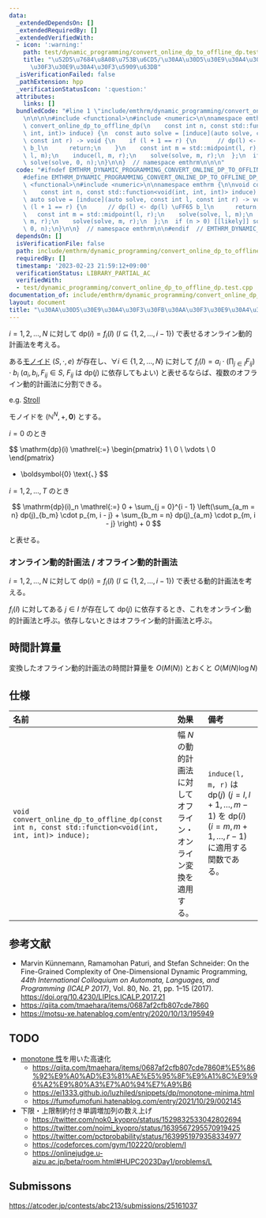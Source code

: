 ```yaml
---
data:
  _extendedDependsOn: []
  _extendedRequiredBy: []
  _extendedVerifiedWith:
  - icon: ':warning:'
    path: test/dynamic_programming/convert_online_dp_to_offline_dp.test.cpp
    title: "\u52D5\u7684\u8A08\u753B\u6CD5/\u30AA\u30D5\u30E9\u30A4\u30F3\u30FB\u30AA\
      \u30F3\u30E9\u30A4\u30F3\u5909\u63DB"
  _isVerificationFailed: false
  _pathExtension: hpp
  _verificationStatusIcon: ':question:'
  attributes:
    links: []
  bundledCode: "#line 1 \"include/emthrm/dynamic_programming/convert_online_dp_to_offline_dp.hpp\"\
    \n\n\n\n#include <functional>\n#include <numeric>\n\nnamespace emthrm {\n\nvoid\
    \ convert_online_dp_to_offline_dp(\n    const int n, const std::function<void(int,\
    \ int, int)> induce) {\n  const auto solve = [induce](auto solve, const int l,\
    \ const int r) -> void {\n    if (l + 1 == r) {\n      // dp(l) <- dp(l) \uFF65\
    \ b_l\n      return;\n    }\n    const int m = std::midpoint(l, r);\n    solve(solve,\
    \ l, m);\n    induce(l, m, r);\n    solve(solve, m, r);\n  };\n  if (n > 0) [[likely]]\
    \ solve(solve, 0, n);\n}\n\n}  // namespace emthrm\n\n\n"
  code: "#ifndef EMTHRM_DYNAMIC_PROGRAMMING_CONVERT_ONLINE_DP_TO_OFFLINE_DP_HPP_\n\
    #define EMTHRM_DYNAMIC_PROGRAMMING_CONVERT_ONLINE_DP_TO_OFFLINE_DP_HPP_\n\n#include\
    \ <functional>\n#include <numeric>\n\nnamespace emthrm {\n\nvoid convert_online_dp_to_offline_dp(\n\
    \    const int n, const std::function<void(int, int, int)> induce) {\n  const\
    \ auto solve = [induce](auto solve, const int l, const int r) -> void {\n    if\
    \ (l + 1 == r) {\n      // dp(l) <- dp(l) \uFF65 b_l\n      return;\n    }\n \
    \   const int m = std::midpoint(l, r);\n    solve(solve, l, m);\n    induce(l,\
    \ m, r);\n    solve(solve, m, r);\n  };\n  if (n > 0) [[likely]] solve(solve,\
    \ 0, n);\n}\n\n}  // namespace emthrm\n\n#endif  // EMTHRM_DYNAMIC_PROGRAMMING_CONVERT_ONLINE_DP_TO_OFFLINE_DP_HPP_\n"
  dependsOn: []
  isVerificationFile: false
  path: include/emthrm/dynamic_programming/convert_online_dp_to_offline_dp.hpp
  requiredBy: []
  timestamp: '2023-02-23 21:59:12+09:00'
  verificationStatus: LIBRARY_PARTIAL_AC
  verifiedWith:
  - test/dynamic_programming/convert_online_dp_to_offline_dp.test.cpp
documentation_of: include/emthrm/dynamic_programming/convert_online_dp_to_offline_dp.hpp
layout: document
title: "\u30AA\u30D5\u30E9\u30A4\u30F3\u30FB\u30AA\u30F3\u30E9\u30A4\u30F3\u5909\u63DB"
---
```


$i = 1, 2, \ldots, N$ に対して $\mathrm{dp}(i) = f_i(I)$ ($I \subseteq \lbrace 1, 2, \ldots, i - 1 \rbrace$) で表せるオンライン動的計画法を考える。

ある[モノイド](../../.verify-helper/docs/static/algebraic_structure.md) $(S, \cdot, e)$ が存在し、$\forall i \in \lbrace 1, 2, \ldots, N \rbrace$ に対して $f_i(I) = a_i \cdot (\prod_{j \in I} F_{ij}) \cdot b_i$ ($a_i, b_i, F_{ij} \in S,\ F_{ij} \text{ は } \mathrm{dp}(j) \text{ に依存してもよい}$) と表せるならば、複数のオフライン動的計画法に分割できる。

e.g. [Stroll](https://atcoder.jp/contests/abc213/submissions/25161037)

モノイドを $(\mathbb{N}^N, +, \boldsymbol{0})$ とする。

$i = 0$ のとき

$$
  \mathrm{dp}(i) \mathrel{:=}
  \begin{pmatrix}
    1 \\
    0 \\
    \vdots \\
    0
  \end{pmatrix}
  + \boldsymbol{0} \text{、}
$$

$i = 1, 2, \ldots, T$ のとき

$$
  \mathrm{dp}(i)_n \mathrel{:=} 0 + \sum_{j = 0}^{i - 1} \left(\sum_{a_m = n} dp(j)_{b_m} \cdot p_{m, i - j} + \sum_{b_m = n} dp(j)_{a_m} \cdot p_{m, i - j} \right) + 0
$$

と表せる。


### オンライン動的計画法 / オフライン動的計画法

$i = 1, 2, \ldots, N$ に対して $\mathrm{dp}(i) = f_i(I)$ ($I \subseteq \lbrace 1, 2, \ldots, i - 1 \rbrace$) で表せる動的計画法を考える。

$f_i(I)$ に対してある $j \in I$ が存在して $\mathrm{dp}(j)$ に依存するとき、これをオンライン動的計画法と呼ぶ。依存しないときはオフライン動的計画法と呼ぶ。


## 時間計算量

変換したオフライン動的計画法の時間計算量を $O(M(N))$ とおくと $O(M(N)\log{N})$


## 仕様

|名前|効果|備考|
|:--|:--|:--|
|`void convert_online_dp_to_offline_dp(const int n, const std::function<void(int, int, int)> induce);`|幅 $N$ の動的計画法に対してオフライン・オンライン変換を適用する。|`induce(l, m, r)` は $\mathrm{dp}(j)$ ($j = l, l + 1, \ldots, m - 1$) を $\mathrm{dp}(i)$ ($i = m, m + 1, \ldots, r - 1$) に適用する関数である。|


## 参考文献

- Marvin Künnemann, Ramamohan Paturi, and Stefan Schneider: On the Fine-Grained Complexity of One-Dimensional Dynamic Programming, *44th International Colloquium on Automata, Languages, and Programming (ICALP 2017)*, Vol. 80, No. 21, pp. 1–15 (2017). https://doi.org/10.4230/LIPIcs.ICALP.2017.21
- https://qiita.com/tmaehara/items/0687af2cfb807cde7860
- https://motsu-xe.hatenablog.com/entry/2020/10/13/195949


## TODO

- [monotone 性](./knuth_yao_speedup.md)を用いた高速化
  - https://qiita.com/tmaehara/items/0687af2cfb807cde7860#%E5%86%92%E9%A0%AD%E3%81%AE%E5%95%8F%E9%A1%8C%E9%96%A2%E9%80%A3%E7%A0%94%E7%A9%B6
  - https://ei1333.github.io/luzhiled/snippets/dp/monotone-minima.html
  - https://fumofumofuni.hatenablog.com/entry/2021/10/29/002145
- 下限・上限制約付き単調増加列の数え上げ
  - https://twitter.com/nok0_kyopro/status/1529832533042802694
  - https://twitter.com/noimi_kyopro/status/1639567295570919425
  - https://twitter.com/pctprobability/status/1639951979358334977
  - https://codeforces.com/gym/102220/problem/I
  - https://onlinejudge.u-aizu.ac.jp/beta/room.html#HUPC2023Day1/problems/L


## Submissons

https://atcoder.jp/contests/abc213/submissions/25161037
